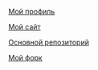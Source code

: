 [Мой профиль](https://github.com/Karimov "Мой профиль")

[Мой сайт](https://Karimov.github.io/lab/ "Мой сайт")

[Основной репозиторий](https://github.com/stankin/inet-2018 "Основной репозиторий")

[Мой форк](https://github.com/Karimov/inet-2018 "Мой форк")
